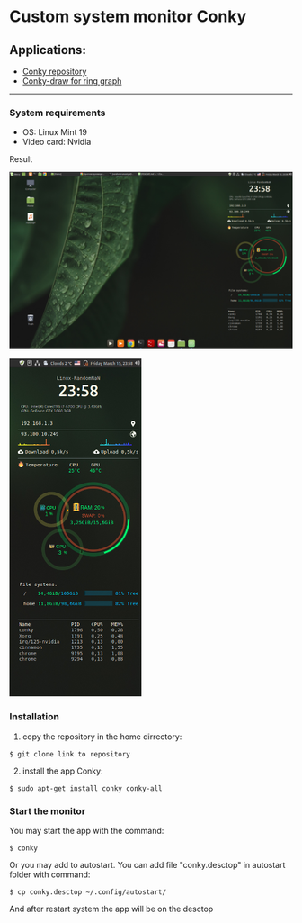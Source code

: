 # Custom system monitor Conky
## Applications:
* [Conky repository](https://github.com/brndnmtthws/conky)
* [Conky-draw for ring graph](https://github.com/fisadev/conky-draw)
---
### System requirements
* OS: Linux Mint 19
* Video card: Nvidia

Result

![screenshot](screenshot_desctop.png)

![screenshot_fragment](screenshot_desctop_fragmentScale.png)

### Installation

1.  copy the repository in the home dirrectory:
```
$ git clone link to repository
```
2. install the app Conky:
```
$ sudo apt-get install conky conky-all
```
### Start the monitor

You may start the app with the command:
```
$ conky
```

Or you may add to autostart. You can add file "conky.desctop" in autostart folder with command:
```
$ cp conky.desctop ~/.config/autostart/
```
And after restart system the app will be on the desctop 
